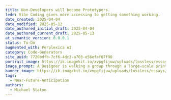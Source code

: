 ```yaml
---
title: Non-Developers will become Prototypers.
lede: Vibe Coding gives more accessing to getting something working.
date_created: 2025-04-04
date_modified: 2025-05-12
date_authored_initial_draft: 2025-04-04
date_authored_current_draft: 2025-05-13
at_semantic_version: 0.0.0.1
status: To-Do
augmented_with: Perplexica AI
category: Code-Generators
site_uuid: 7720bdfb-7cf6-4dc3-a703-e56efaf07f90
portrait_image: https://ik.imagekit.io/xvpgfijuw/uploads/lossless/essays/2025-05-12_portrait_image_Non-Engineers-become-Prototypers_25725835-c4a6-4827-81b5-a9eecfd3f13e_jlzvIC59M.webp
image_prompt: A Designer is walking a group through a large-scale print of a prototype on a whiteboard. It looks like a professional job.  In the middle, a desk with a large monitor is present, and it has one of the screens from the whiteboard up and visible.  The mood is hip, modern, startup office vibes.
banner_image: https://ik.imagekit.io/xvpgfijuw/uploads/lossless/essays/2025-05-12_banner_image_Non-Engineers-become-Prototypers_eab87b12-9646-4ab9-9124-5fea8d282561_fcCiVeTEg.webp
tags:
  - Near-Future-Anticipation
authors:
  - Michael Staton
---
```


